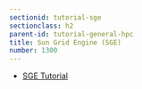 ```yaml
---
sectionid: tutorial-sge
sectionclass: h2
parent-id: tutorial-general-hpc
title: Sun Grid Engine (SGE)
number: 1300
---
```


<ul>
<li>
    <a href="https://wikis.utexas.edu/display/CCBB/sge-tutorial" target="_blank">SGE Tutorial</a></a>
</li>
</ul>
